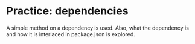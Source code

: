 # Practice: dependencies

A simple method on a dependency is used. Also, what the dependency is and how it is interlaced in package.json is explored.
